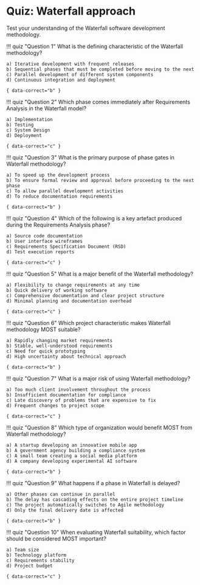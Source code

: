 # Quiz: Waterfall approach

Test your understanding of the Waterfall software development methodology.

!!! quiz "Question 1"
    What is the defining characteristic of the Waterfall methodology?

    a) Iterative development with frequent releases
    b) Sequential phases that must be completed before moving to the next
    c) Parallel development of different system components
    d) Continuous integration and deployment

    { data-correct="b" }

!!! quiz "Question 2"
    Which phase comes immediately after Requirements Analysis in the Waterfall model?

    a) Implementation
    b) Testing
    c) System Design
    d) Deployment

    { data-correct="c" }

!!! quiz "Question 3"
    What is the primary purpose of phase gates in Waterfall methodology?

    a) To speed up the development process
    b) To ensure formal review and approval before proceeding to the next phase
    c) To allow parallel development activities
    d) To reduce documentation requirements

    { data-correct="b" }

!!! quiz "Question 4"
    Which of the following is a key artefact produced during the Requirements Analysis phase?

    a) Source code documentation
    b) User interface wireframes
    c) Requirements Specification Document (RSD)
    d) Test execution reports

    { data-correct="c" }

!!! quiz "Question 5"
    What is a major benefit of the Waterfall methodology?

    a) Flexibility to change requirements at any time
    b) Quick delivery of working software
    c) Comprehensive documentation and clear project structure
    d) Minimal planning and documentation overhead

    { data-correct="c" }

!!! quiz "Question 6"
    Which project characteristic makes Waterfall methodology MOST suitable?

    a) Rapidly changing market requirements
    b) Stable, well-understood requirements
    c) Need for quick prototyping
    d) High uncertainty about technical approach

    { data-correct="b" }

!!! quiz "Question 7"
    What is a major risk of using Waterfall methodology?

    a) Too much client involvement throughout the process
    b) Insufficient documentation for compliance
    c) Late discovery of problems that are expensive to fix
    d) Frequent changes to project scope

    { data-correct="c" }

!!! quiz "Question 8"
    Which type of organization would benefit MOST from Waterfall methodology?

    a) A startup developing an innovative mobile app
    b) A government agency building a compliance system
    c) A small team creating a social media platform
    d) A company developing experimental AI software

    { data-correct="b" }

!!! quiz "Question 9"
    What happens if a phase in Waterfall is delayed?

    a) Other phases can continue in parallel
    b) The delay has cascading effects on the entire project timeline
    c) The project automatically switches to Agile methodology
    d) Only the final delivery date is affected

    { data-correct="b" }

!!! quiz "Question 10"
    When evaluating Waterfall suitability, which factor should be considered MOST important?

    a) Team size
    b) Technology platform
    c) Requirements stability
    d) Project budget

    { data-correct="c" }
